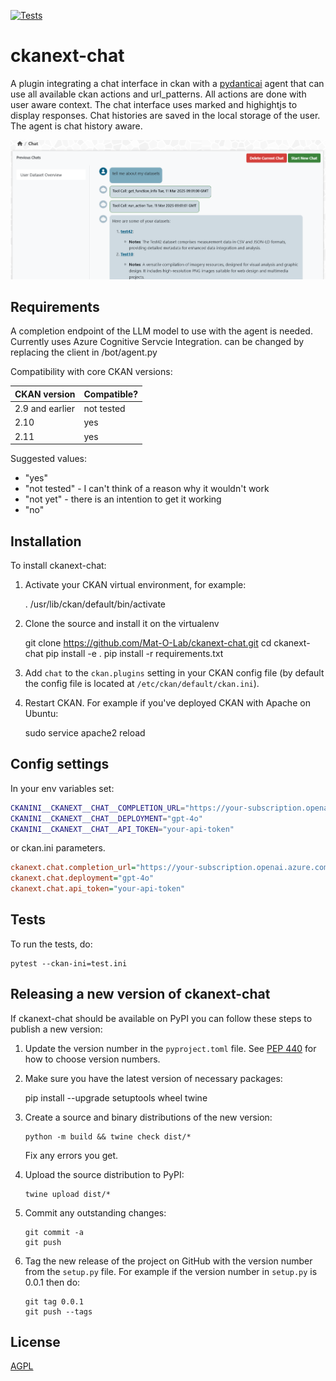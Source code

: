 [![Tests](https://github.com/Mat-O-Lab/ckanext-chat/actions/workflows/test.yml/badge.svg)](https://github.com/Mat-O-Lab/ckanext-chat/actions/workflows/test.yml)

# ckanext-chat

A plugin integrating a chat interface in ckan with a [pydanticai](https://ai.pydantic.dev/) agent that can use all available ckan actions and url_patterns. All actions are done with user aware context. The chat interface uses marked and highightjs to display responses. Chat histories are saved in the local storage of the user. The agent is chat history aware. 

![chat example](./ckanext-chat.PNG)

## Requirements

A completion endpoint of the LLM model to use with the agent is needed. Currently uses Azure Cognitive Servcie Integration.
can be changed by replacing the client in /bot/agent.py

Compatibility with core CKAN versions:

| CKAN version    | Compatible?   |
| --------------- | ------------- |
| 2.9 and earlier | not tested    |
| 2.10             | yes    |
| 2.11             | yes    |

Suggested values:

* "yes"
* "not tested" - I can't think of a reason why it wouldn't work
* "not yet" - there is an intention to get it working
* "no"


## Installation

To install ckanext-chat:

1. Activate your CKAN virtual environment, for example:

     . /usr/lib/ckan/default/bin/activate

2. Clone the source and install it on the virtualenv

    git clone https://github.com/Mat-O-Lab/ckanext-chat.git
    cd ckanext-chat
    pip install -e .
	pip install -r requirements.txt

3. Add `chat` to the `ckan.plugins` setting in your CKAN
   config file (by default the config file is located at
   `/etc/ckan/default/ckan.ini`).

4. Restart CKAN. For example if you've deployed CKAN with Apache on Ubuntu:

     sudo service apache2 reload


## Config settings

In your env variables set:
```bash
CKANINI__CKANEXT__CHAT__COMPLETION_URL="https://your-subscription.openai.azure.com/"
CKANINI__CKANEXT__CHAT__DEPLOYMENT="gpt-4o"
CKANINI__CKANEXT__CHAT__API_TOKEN="your-api-token"
```
or ckan.ini parameters.

```ini
ckanext.chat.completion_url="https://your-subscription.openai.azure.com/"
ckanext.chat.deployment="gpt-4o"
ckanext.chat.api_token="your-api-token"
```

## Tests

To run the tests, do:

    pytest --ckan-ini=test.ini


## Releasing a new version of ckanext-chat

If ckanext-chat should be available on PyPI you can follow these steps to publish a new version:

1. Update the version number in the `pyproject.toml` file. See [PEP 440](http://legacy.python.org/dev/peps/pep-0440/#public-version-identifiers) for how to choose version numbers.

2. Make sure you have the latest version of necessary packages:

    pip install --upgrade setuptools wheel twine

3. Create a source and binary distributions of the new version:

       python -m build && twine check dist/*

   Fix any errors you get.

4. Upload the source distribution to PyPI:

       twine upload dist/*

5. Commit any outstanding changes:

       git commit -a
       git push

6. Tag the new release of the project on GitHub with the version number from
   the `setup.py` file. For example if the version number in `setup.py` is
   0.0.1 then do:

       git tag 0.0.1
       git push --tags

## License

[AGPL](https://www.gnu.org/licenses/agpl-3.0.en.html)
